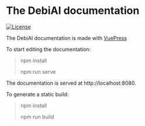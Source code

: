 # The DebiAI documentation

[![License](https://img.shields.io/badge/License-Apache_2.0-blue.svg)](https://opensource.org/licenses/Apache-2.0)

The DebiAI documentation is made with [VuePress](https://v2.vuepress.vuejs.org/)

To start editing the documentation:

> npm install
>
> npm run serve

The documentation is served at http://localhost:8080.

To generate a static build:

> npm install
>
> npm run build


